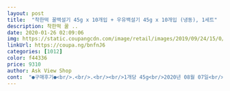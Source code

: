 ```yaml
---
layout: post 
title:  "착한떡 꿀백설기 45g x 10개입 + 우유백설기 45g x 10개입 (냉동), 1세트" 
description: 착한떡 꿀 ..
date: 2020-01-26 02:09:06 
img: https://static.coupangcdn.com/image/retail/images/2019/09/24/15/0/c64a196a-a58a-4efa-b0ab-c0ee59afc653.jpg 
linkUrl: https://coupa.ng/bnfnJ6 
categories: [1012] 
color: f44336 
price: 9310 
author: Ask View Shop 
cont:  "●구매후기●<br/>.<br/>.<br/><br/>1개당 45g<br/>2020년 08월 07일<br/>2020년 10월 21일<br/>20개라서 왠지 갯수만  보았을 땐 꽤 많은 양 같지만 개당 450그램 어른 손안에 쏙들어오는 크기라서  갯수만 많지  용량은 크지 않아 금방금방 먹어서 아쉬워요<br/>30초 정도 돌린 후 찬기가 남아 있길래  10초만 더 돌린다는걸 딴짖거리 하다 시간을 늫쳐버려  비닐봉투가 빵빵해지더니 뻥! 터져서 전자렌즈안이  난리 난적이 있어 요즘은 꼭 전자렌즈 앞에 서 있다가 시간 체크 후 바로 꺼낸다능요~~<br/>45g×20개<br/>▶️배송및포장<br/>▶️보관법<br/>▶️상품명<br/>▶️수량<br/>▶️유통기한<br/>▶️유효기간<br/>▶️중량<br/>▶️중량 and amp;수량<br/>⚀시식후기<br/>가격도 저렴한데다  45그램씩  개별포장으로 20개 들어있다 보니  한개씩 꺼내먹기 편리하고  개당 30초 정도 전자렌즈에  데우면 따끈하니  딱 먹기좋을 정도라능~~~<br/>가끔 급하게 나갈때 간식용으로 챙겨나가기도 좋아요^^<br/>갠적으론  우유백설기보다  꿀백설기가 취향에 맞고 더 맛있긴 하지만  꿀백설기 20개만 판매하는 상품이 없어 젤로 만만한 상품을 주문하게 되네요<br/>갠적으론 우유백설기보단 꿀백설기가 훨~~  제입맛에 맞고 맛있어요<br/>고소하고 단맛도 적당하네요<br/>그걸 먹기도 찝찝한데 반품하기도 애매해서 그냥 다시 얼려<br/>그래도 끼니는 삼시세끼  다 챙겨먹지만  배고플때처럼  많이 먹진 않죠~<br/>그래도 어느샛가 먹으려고 보면 다먹고 없어 재주문에 재주문을 거듭해 주문하고 있네요<br/>꿀백설기 45g×10개<br/>남편은 가끔 어쩌다 제가 먹을때 조금먹고 한참때인 울딸램은 떡은 좋아하지 않고 저혼자 다 먹는듯 합니다~~<br/>냉동보관<br/>냉동식품들 구매하면 다 녹아서 오고 ㅜㅜ<br/>냉동식품이라  바로 꺼내면 돌처럼 딱딱하지만  비닐봉투채로 전지렌즈에 30초 정도 돌리고 꺼내서  약간의 찬기가 남아있다 싶음 10초 정도 더 돌려서 먹음 뜨끈뜨근한게 김이 모락모락 나고 맛있구요<br/>냉동이라 사실 망설였는데 새벽배송 믿고 한번 사봣어요<br/>담백하니 달콤하고 쫀득하믄서도 부드럽고요<br/>덕분에 다시 냉동실에 쟁여두고 먹을껏만 빼서 전자렌인지에 돌려봤어요.<br/><br/>떡  좋아하는 아이들 있다면 간식으로도 좋구요<br/>떡이 꽝꽝 얼려져 있네요^^<br/>떡이 퍽퍽하지 않고 담백하고 쫀득하니 달콤한 한입크기라서 먹기 편하고 가지고 다니기도 크지 않아 휴대하기 편한데다  아주 맛있습니다~~<br/>로켓프레시 상품으로 주문 후 담날 새벽에 아이스박스에 담아 훼손없이 도착요<br/>로켓프레시 상품으로 주문 후 담날 아이스박스에  담아 훼손없이 도착요<br/>맛있어요~~  달콤하니 ㅎㅎ<br/>먹고나 빨리 먹어치웠는데... <br/><br/>배고플때 식사대신 먹기에도 좋고<br/>생각보다 너무 맛있어요 !! 집앞 체인점인 떡집보다 더 맛이 좋은거 같아요!!! 다른 떡도 한번 구매해 먹어봐야겠어요<br/>식감은 쫀득하니 찰지면서도 부드럽고 달콤해서  좋고  커피에도 차에도 우유나  탄산음료에도  간식으로 먹기 좋네요<br/>아이는그냥 흰백설기를 조아하네요<br/>아이들 간식으로 주기도 좋고요<br/>아침공복에 주로  식사대용으로 먹고있구요<br/>아침에  렌즈에 데워 놓고  깜박하고 그냥 나갔다가  저녁때   와보니  따뜻한 기만 없어졌지 맛은 여전히 좋아요<br/>여러번 주문해서 먹고 또 먹고 할 정도로 맛난 떡<br/>오랜시간 두었다고 떡이 굳거나  딱딱해짐 없이  맛도 너무 달거나  흐물거리지 않고  든든하니  간식이나  군것질  식사대용으로도 좋은것 같습니다~<br/>오후 점심 먹고 4시경 쯤 출출할때 2어개 정도 먹음 저녁시간까지 배도 안고프고 든든하니  속도 편안코 조아요~~<br/>요거 몇개 먹고나믄 속도 든든하니 배고픈지 모르겠어요<br/>요건 새벽배송으로 오고 30분 후 개봉했는데도 .<br/>.<br/><br/>우유백설기 45g×10개<br/>우유백설긴 가끔은 조총에  찍어 먹어요<br/>우유백설긴 들어간게 없어서 제입엔 밍밍한듯요<br/>워낙 떡을 좋아하는 떡순이라 그런지  제입에 딱이구요<br/>이떡 제가 몇번째 재주문 해서 먹는걸까요?!<br/>저는 떨어지기 무섭게 주문해서 냉동실에 쟁여노코 먹고 있지만 며칠내로 금방 빈박스만 남아 있겠죠.<br/><br/>전 꿀들은게 더 맛난것 같고요^^ 떡도 적당히 쫀득하고<br/>전자렌즈  안에서 비닐터지는 소리에 놀란후로요<br/>전자렌지에 돌려 먹기도 간편해서 쟁여두기좋은 식품인거 같아용!!<br/>절편이나 가래떡 좋이하시는 분들에겐 입에 맞을까요?!<br/>착한떡 꿀백설기+우유백설기<br/>착한떡 백설기<br/>착한떡 백설기가  이제 제입에  안착을 했나봐요<br/>출출할때  냉동실문 열면  가장 먼저 꺼내  먹게되는 것 같애요~<br/>출출할때  안먹음 이상하리만큼 먹고싶네요 ㅋ<br/>출출할때나 간식으로  아침식사대용으로 한두개 정도 먹으려고 주문한건데  떡을 증말 좋아하는 1인인지라 한번 꺼냈다 하면 3~4정도 먹어치우는듯 해요<br/>코로나때문에 나가지도 못하는 요즘,,<br/>평소 먹지도 않는 떡이 먹고 싶어 구매했네요<br/>하나씩 개별 포장되어 있어서 위생으로도 좋고 먹기도 좋고<br/>핸드폰 보면서 티브이 보면서 먹다보면 끝도 없이 입안에 밀어넣고 있어 어느샌가 벌써 다묵었나 싶네요... <br/><br/>호주머니에 넣고 다니다가 배고플때 한두개 정도 꺼내 먹기도 편하고요~~<br/>" 
---
```

